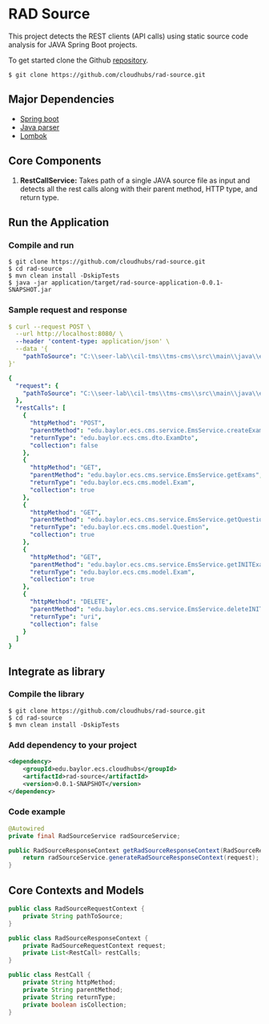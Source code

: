 # RAD Source

This project detects the REST clients (API calls) using static source code analysis for JAVA Spring Boot projects.

To get started clone the Github [repository](https://github.com/cloudhubs/rad-source).

```
$ git clone https://github.com/cloudhubs/rad-source.git
```

## Major Dependencies

- [Spring boot](https://spring.io/projects/spring-boot)
- [Java parser](https://github.com/javaparser/javaparser)
- [Lombok](https://projectlombok.org/)

## Core Components

1. **RestCallService:** Takes path of a single JAVA source file as input and detects all the rest calls along with their parent method, HTTP type, and return type.

## Run the Application

### Compile and run

```
$ git clone https://github.com/cloudhubs/rad-source.git
$ cd rad-source
$ mvn clean install -DskipTests
$ java -jar application/target/rad-source-application-0.0.1-SNAPSHOT.jar
```

### Sample request and response

```yaml
$ curl --request POST \
  --url http://localhost:8080/ \
  --header 'content-type: application/json' \
  --data '{
    "pathToSource": "C:\\seer-lab\\cil-tms\\tms-cms\\src\\main\\java\\edu\\baylor\\ecs\\cms\\service\\EmsService.java"
}'
```

```yaml
{
  "request": {
    "pathToSource": "C:\\seer-lab\\cil-tms\\tms-cms\\src\\main\\java\\edu\\baylor\\ecs\\cms\\service\\EmsService.java"
  },
  "restCalls": [
    {
      "httpMethod": "POST",
      "parentMethod": "edu.baylor.ecs.cms.service.EmsService.createExam",
      "returnType": "edu.baylor.ecs.cms.dto.ExamDto",
      "collection": false
    },
    {
      "httpMethod": "GET",
      "parentMethod": "edu.baylor.ecs.cms.service.EmsService.getExams",
      "returnType": "edu.baylor.ecs.cms.model.Exam",
      "collection": true
    },
    {
      "httpMethod": "GET",
      "parentMethod": "edu.baylor.ecs.cms.service.EmsService.getQuestionsForExam",
      "returnType": "edu.baylor.ecs.cms.model.Question",
      "collection": true
    },
    {
      "httpMethod": "GET",
      "parentMethod": "edu.baylor.ecs.cms.service.EmsService.getINITExams",
      "returnType": "edu.baylor.ecs.cms.model.Exam",
      "collection": true
    },
    {
      "httpMethod": "DELETE",
      "parentMethod": "edu.baylor.ecs.cms.service.EmsService.deleteINITExam",
      "returnType": "uri",
      "collection": false
    }
  ]
}
```

## Integrate as library

### Compile the library

```
$ git clone https://github.com/cloudhubs/rad-source.git
$ cd rad-source
$ mvn clean install -DskipTests
```

### Add dependency to your project

```xml
<dependency>
    <groupId>edu.baylor.ecs.cloudhubs</groupId>
    <artifactId>rad-source</artifactId>
    <version>0.0.1-SNAPSHOT</version>
</dependency>
```

### Code example

```java
@Autowired
private final RadSourceService radSourceService;

public RadSourceResponseContext getRadSourceResponseContext(RadSourceRequestContext request) throws IOException {
    return radSourceService.generateRadSourceResponseContext(request);
}
```

## Core Contexts and Models

```java
public class RadSourceRequestContext {
    private String pathToSource;
}
```

```java
public class RadSourceResponseContext {
    private RadSourceRequestContext request;
    private List<RestCall> restCalls;
}
```

```java
public class RestCall {
    private String httpMethod;
    private String parentMethod;
    private String returnType;
    private boolean isCollection;
}
```
